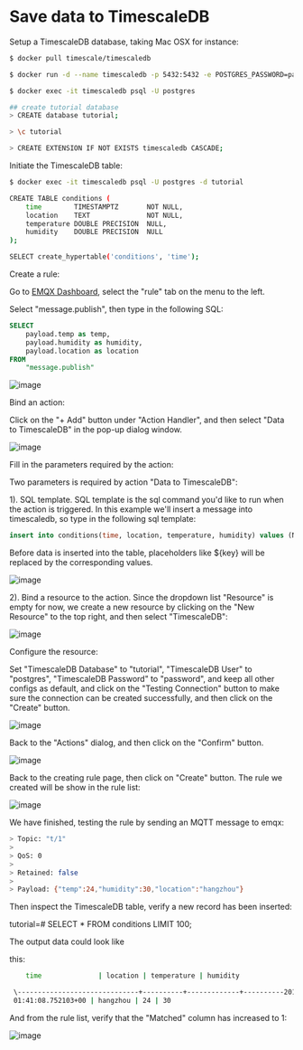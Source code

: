# Save data to TimescaleDB

Setup a TimescaleDB database, taking Mac OSX for instance:

```bash
$ docker pull timescale/timescaledb

$ docker run -d --name timescaledb -p 5432:5432 -e POSTGRES_PASSWORD=password timescale/timescaledb:latest-pg11

$ docker exec -it timescaledb psql -U postgres

## create tutorial database
> CREATE database tutorial;

> \c tutorial

> CREATE EXTENSION IF NOT EXISTS timescaledb CASCADE;
```

Initiate the TimescaleDB table:

```bash
$ docker exec -it timescaledb psql -U postgres -d tutorial

CREATE TABLE conditions (
    time        TIMESTAMPTZ       NOT NULL,
    location    TEXT              NOT NULL,
    temperature DOUBLE PRECISION  NULL,
    humidity    DOUBLE PRECISION  NULL
);

SELECT create_hypertable('conditions', 'time');

```

Create a rule:

Go to [EMQX Dashboard](http://127.0.0.1:18083/#/rules), select the
"rule" tab on the menu to the left.

Select "message.publish", then type in the following SQL:

```sql
SELECT
    payload.temp as temp,
    payload.humidity as humidity,
    payload.location as location
FROM
    "message.publish"
```

![image](./assets/rule-engine/timescaledb_sql_1.png)

Bind an action:

Click on the "+ Add" button under "Action Handler", and then select
"Data to TimescaleDB" in the pop-up dialog window.

![image](./assets/rule-engine/timescaledb_action_0.png)

Fill in the parameters required by the action:

Two parameters is required by action "Data to TimescaleDB":

1). SQL template. SQL template is the sql command you'd like to run
when the action is triggered. In this example we'll insert a message
into timescaledb, so type in the following sql
template:

```sql
insert into conditions(time, location, temperature, humidity) values (NOW(), ${location}, ${temp}, ${humidity})
```

Before data is inserted into the table, placeholders like \${key} will
be replaced by the corresponding values.

![image](./assets/rule-engine/timescaledb_action_1.png)

2). Bind a resource to the action. Since the dropdown list "Resource"
is empty for now, we create a new resource by clicking on the "New
Resource" to the top right, and then select "TimescaleDB":

![image](./assets/rule-engine/timescaledb_action_1.png)

Configure the resource:

Set "TimescaleDB Database" to "tutorial", "TimescaleDB User" to
"postgres", "TimescaleDB Password" to "password", and keep all other
configs as default, and click on the "Testing Connection" button to
make sure the connection can be created successfully, and then click
on the "Create" button.

![image](./assets/rule-engine/timescaledb_resource_0.png)

Back to the "Actions" dialog, and then click on the "Confirm" button.

![image](./assets/rule-engine/timescaledb_action_3.png)

Back to the creating rule page, then click on "Create" button. The
    rule we created will be show in the rule list:

![image](./assets/rule-engine/timescaledb_rule_overview_0.png)

We have finished, testing the rule by sending an MQTT message to
    emqx:

```bash
> Topic: "t/1"
>
> QoS: 0
>
> Retained: false
>
> Payload: {"temp":24,"humidity":30,"location":"hangzhou"}
```

Then inspect the TimescaleDB table, verify a new record has been
inserted:

 tutorial=\# SELECT \* FROM conditions LIMIT 100;

The output data could look like

 this:
```bash
    time              | location | temperature | humidity

 \------------------------------+----------+-------------+----------2019-06-27
 01:41:08.752103+00 | hangzhou | 24 | 30

```

And from the rule list, verify that the "Matched" column has increased
to 1:

![image](./assets/rule-engine/timescaledb_rule_overview_1.png)
